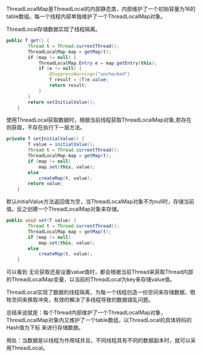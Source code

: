 ThreadLocalMap是ThreadLocal的内部静态类，内部维护了一个初始容量为16的table数组。每一个线程内部单独维护了一个ThreadLocalMap对象。  

ThreadLocal存储数据实现了线程隔离。
```java
public T get() {
        Thread t = Thread.currentThread();
        ThreadLocalMap map = getMap(t);
        if (map != null) {
            ThreadLocalMap.Entry e = map.getEntry(this);
            if (e != null) {
                @SuppressWarnings("unchecked")
                T result = (T)e.value;
                return result;
            }
        }
        return setInitialValue();
    }
```
使用ThreadLocal获取数据时，根据当前线程获取ThreadLocalMap对象,若存在则获取，不存在执行下一层方法。

```java
private T setInitialValue() {
        T value = initialValue();
        Thread t = Thread.currentThread();
        ThreadLocalMap map = getMap(t);
        if (map != null)
            map.set(this, value);
        else
            createMap(t, value);
        return value;
    }
```
默认initialValue方法返回值为空，当ThreadLocalMap对象不为null时，存储当前值。反之创建一个ThreadLocalMap对象来存储。

```java
public void set(T value) {
        Thread t = Thread.currentThread();
        ThreadLocalMap map = getMap(t);
        if (map != null)
            map.set(this, value);
        else
            createMap(t, value);
    }

```
可以看到 无论获取还是设置value值时，都会根据当前Thread来获取Thread内部的ThreadLocalMap变量，以当前的ThreadLocal为key来存储value值。  

ThreadLocal实现了数据的线程隔离，为每一个线程创造一份空间来存储数据，牺牲空间来换取冲突，有效的解决了多线程导致的数据错乱问题。

总结来说就是：每个Thread内部维护了一个ThreadLocalMap对象，ThreadLocalMap对象内又维护了一个table数组，以ThreadLocal的具体转码的Hash值为下标
来进行存储数据。

用处：当数据是以线程为作用域并且，不同线程具有不同的数据副本时，就可以采用ThreadLocal。



